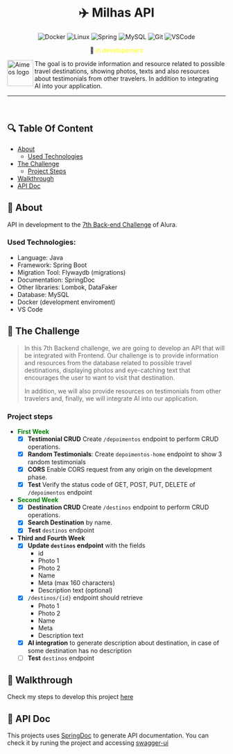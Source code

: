 <div align="center">
  
# :airplane: Milhas API 

![Docker](https://img.shields.io/badge/-Docker-000?&logo=Docker)
![Linux](https://img.shields.io/badge/-Linux-000?&logo=Linux)
![Spring](https://img.shields.io/badge/-Spring-000?&logo=Spring)
![MySQL](https://img.shields.io/badge/-MySQL-000?&logo=MySQL)
![Git](https://img.shields.io/badge/Git-000?&logo=Git)
![VSCode](https://img.shields.io/badge/VSCode-000?&logo=visualstudiocode)

:construction: <font color="yellow">in developement</font>

</div>

<a href="https://www.alura.com.br/challenges/back-end-7/">
    <img src="https://www.alura.com.br/assets/img/challenges/logos/logo-challenges-back-end.1680020826.svg" alt="Aimeos logo" title="Alura Challenges" align="left" height="60px"/>
</a>

The goal is to provide information and resource related to possible travel destinations, showing photos, texts and also resources about testimonials from other travelers. In addition to integrating AI into your application.

-------------

<br/>

## :mag: Table Of Content

- [About](#scroll-about)
  - [Used Technologies](#used-technologies)  
- [The Challenge](#dart-the-challenge)
    - [Project Steps](#project-steps)
- [Walkthrough](#footprints-walkthrough)
- [API Doc](#scroll-api-doc)

## :scroll: About

API in development to the [7th Back-end Challenge](https://www.alura.com.br/challenges/back-end-7/) of Alura.

### Used Technologies:
- Language: Java
- Framework: Spring Boot 
- Migration Tool: Flywaydb (migrations)
- Documentation: SpringDoc
- Other libraries: Lombok, DataFaker
- Database: MySQL
- Docker (development enviroment)
- VS Code

## :dart: The Challenge

> In this 7th Backend challenge, we are going to develop an API that will be integrated with Frontend. Our challenge is to provide information and resources from the database related to possible travel destinations, displaying photos and eye-catching text that encourages the user to want to visit that destination.
>
> In addition, we will also provide resources on testimonials from other travelers and, finally, we will integrate AI into our application.

### Project steps

- **<font color="green">First Week</font>**
    - [x] **Testimonial CRUD** Create `/depoimentos` endpoint to perform CRUD operations. 
    - [x] **Random Testimonials**: Create `depoimentos-home` endpoint to show 3 random testimonials
    - [x] **CORS** Enable CORS request from any origin on the development phase.
    - [x] **Test** Verify the status code of GET, POST, PUT, DELETE of `/depoimentos` endpoint 

- **<font color="green">Second Week</font>**
    - [x] **Destination CRUD** Create `/destinos` endpoint to perform CRUD operations.
    - [x] **Search Destination** by name.
    - [x] **Test** `destinos` endpoint

- **Third and Fourth Week**
    - [x] **Update `destinos` endpoint** with the fields
        - id
        - Photo 1
        - Photo 2
        - Name
        - Meta (max 160 characters)
        - Description text (optional)
    - [x] `/destinos/{id}` endpoint should retrieve
        - Photo 1
        - Photo 2
        - Name
        - Meta
        - Description text
    - [x] **AI integration** to generate description about destination, in case of some destination has no description
    - [ ] **Test** `destinos` endpoint

## :footprints: Walkthrough

Check my steps to develop this project [here](DEV_WALKTHROUGH.md)

## :scroll: API Doc 

This projects uses [SpringDoc](https://springdoc.org/) to generate API documentation. You can check it by runing the project and accessing [swagger-ui](localhost:8080/swagger-ui/index.html)

<!-- ------------


| :placard: Vitrine.Dev |     |
| -------------  | --- |
| :sparkles: Nome        | **Milhas API**
| :label: Tecnologias | Java Spring Boot, Docker, MySQL, Flyway, OpenAPI Swagger 
| :rocket: URL         | https://github.com/ecureuill/milhasapi
| :fire: Desafio     | https://www.alura.com.br/challenges/back-end-7/

Inserir imagem com a #vitrinedev ao final do link -->
